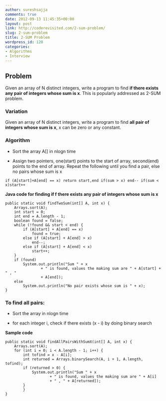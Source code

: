 ```yaml
---
author: sureshsajja
comments: true
date: 2012-09-13 11:45:35+00:00
layout: post
link: http://coderevisited.com/2-sum-problem/
slug: 2-sum-problem
title: 2-SUM Problem
wordpress_id: 120
categories:
- Algorithms
- Interview
---
```


## Problem


Given an array of N distinct integers, write a program to find **if there exists any pair of integers whose sum is x**. This is popularly addressed as 2-SUM problem.


### Variation


Given an array of N distinct integers, write a program to find **all pair of integers whose sum is x**, x can be zero or any constant.


### Algorithm





	
  * Sort the array A[] in nlogn time

	
  * Assign two pointers, one(start) points to the start of array, second(end) points to the end of array. Repeat the following until you find a pair, else no pairs whose sum is x


`if (A[start]+A[end] == x) return start,end
if(sum > x) end--
if(sum < x)start++`

**Java code for finding if f there exists any pair of integers whose sum is x**

    
    public static void findTwoSum(int[] A, int x) {
    	Arrays.sort(A);		
    	int start = 0;
    	int end = A.length - 1;
    	boolean found = false;
    	while (!found && start < end) {
    		if (A[start] + A[end] == x)
    			found = true;
    		else if (A[start] + A[end] > x)
    			end--;
    		else if (A[start] + A[end] < x)
    			start++;
    	}
    	if (found)
    		System.out.println("Sum " + x
    				+ " is found, values the making sum are " + A[start] + " , "
    				+ A[end]);
    	else
    		System.out.println("No pair exists whose sum is " + x);
    }




### To find all pairs:





	
  * Sort the array in nlogn time

	
  * for each integer i, check if there exists (x - i) by doing binary search


**Sample code**

    
    public static void findAllPairsWithSumX(int[] A, int x) {
    	Arrays.sort(A);
    	for (int i = 0; i < A.length - 1; i++) {
    		int tofind = x - A[i];
    		int returned = Arrays.binarySearch(A, i + 1, A.length, tofind);
    		if (returned > 0) {
    			System.out.println("Sum " + x
    					+ " is found, values the making sum are " + A[i]
    					+ " , " + A[returned]);
    		}
    		}
    }
